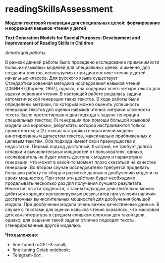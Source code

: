 # readingSkillsAssessment
**Модели текстовой генерации для специальных целей: формирование и коррекция навыков чтения у детей**

**Text Generation Models for Special Purposes: Development and Improvement of Reading Skills in Children**

*Аннотация работы:*

В рамках данной работы было проведено исследование применимости больших языковых моделей для специальных целей, а именно, для создания текстов, используемых при диагностике чтения у детей начальных классов. 
Для русского языка существует Стандартизированная методика исследования навыков чтения (СМИНЧ) [Корнев, 1997], однако, она содержит всего четыре текста для оценки освоения чтения. В настоящей работе решалась задача автоматической генерации таких текстов.
В ходе работы были определены метрики, по которым можно оценить успешность генерации текстов для оценки навыков чтения: метрики сложности текста.
Было протестировано два подхода к задаче генерации специальных текстов: (1) генерация при помощи большой языковой модели «из коробки», результаты которой настраиваются только промптингом; и (2) тонкая настройка генеративной модели аннотированным датасетом текстов, максимально приближенных к целевым текстам.
Оба подхода имеют свои преимущества и недостатки. Первый подход доступный, быстрый, не требует долгой отладки и вычислительных мощностей от пользователя, однако, исследователь не будет иметь доступа к модели и параметрам генерации, что может в какой-то момент плохо сказаться на качестве генерации. 
Во втором случае исследователю требуется проделать большую работу по сбору и разметке данных и дообучению модели на своих мощностях. При этом эти действия будет необходимо проделывать несколько раз для получения лучшего результата. Несмотря на эти трудности, с таким подходом действительно можно добиться хороших контролируемых результатов при условии наличия достаточных вычислительных мощностей для дообучения большой модели.
При дообучении модели очень важны качественные данные. В случае с текстами для оценки навыков чтения оказалось, что массовая детская литература в среднем слишком сложная для такой цели, однако, для решения такой задачи отлично подходят тексты, сгенерированные другой моделью.

**Что выложено:**
* fine-tuned ruGPT-3-small;
* fine-tuning Colab notebook;
* Telegram-бот.

